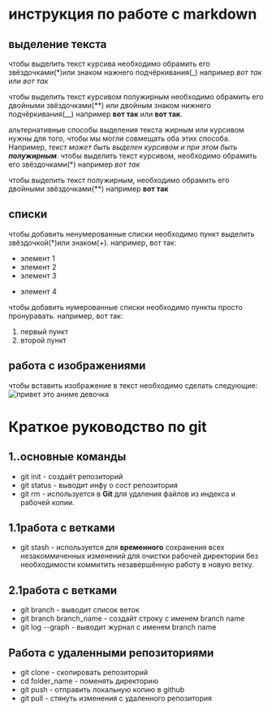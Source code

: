 # инструкция по работе с markdown

## выделение текста

чтобы выделить текст курсива необходимо обрамить его звёздочками(*)или знаком нажнего подчёркивания(_)
например *вот так* или _вот так_

чтобы выделить текст курсивом полужирным необходимо обрамить его двойными звёздочками(**) или двойным знаком нижнего подчёркивания(__)
например **вот так** или __вот так__.
 
альтернативные способы выделения текста жирным или курсивом нужны для того, чтобы мы могли совмещать оба этих способа. Например, _текст может быть выделен курсивом и при этом быть **полужирным**_.
чтобы выделить текст курсивом, необходимо обрамить его звёздочками(*)
например *вот так*

чтобы выделить текст полужирным, необходимо обрамить его двойными звёздочками(**)
например **вот так**
## списки

чтобы добавить ненумерованные списки необходимо пункт выделить звёздочкой(*)или знаком(+). например, вот так:
* элемент 1
* элемент 2
* элемент 3
+ элемент 4

чтобы добавить нумерованные списки необходимо пункты просто пронуравать. например, вот так:
1. первый пункт
2. второй пункт
## работа с изображениями

чтобы вставить изображение в текст необходимо сделать следующие:
![привет это аниме девочка](cute.jpg)
# Краткое руководство по git
## 1..основные команды
* git init - создаёт репозиторий
* git status - выводит инфу о сост репозитория
* git rm - используется в __Git__ для удаления файлов из индекса и рабочей копии.
## 1.1работа с ветками
* git stash -  используется для **временного** сохранения всех незакоммиченных изменений для очистки рабочей директории без необходимости коммитить незавершённую работу в новую ветку.
## 2.1работа с ветками
* git branch - выводит список веток
* git branch branch_name - создайт строку с именем branch name
* git log --graph - выводит журнал с именем branch name
## Работа с удаленными репозиториями
* git clone - скопировать репозиторий
* cd folder_name - поменять директорию
* git push - отправить локальную копию в github
* git pull - стянуть изменения  с удаленного репозитория